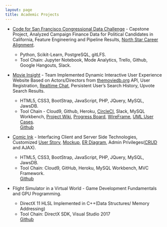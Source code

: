 ```yaml
---
layout: page
title: Academic Projects
---
```


* [Code for San Francisco Congressional Data Challenge](http://codeforsanfrancisco.org/) - Capstone Project, Analyzed Campaign Finance Data for Political Candidates in California, Feature Engineering and Pipeline Results, [North Star Career Alignment](https://docs.google.com/document/d/1uUj2jG5GzVfJjuf2d90VsctEQG7_4l5YCAF4HXYtKWw/edit?usp=sharing).
  * Python, Scikit-Learn, PostgreSQL, gitLFS.
  * Tool Chain: Jupyter Notebook, Mode Analytics, Trello, Github, Google Hangouts, Slack.



* [Movie Insight](https://movie-insights.herokuapp.com/index.php) - Team Implemented Dynamic Interactive User Experience Website Based on Actors/Directors from [themoviedb.org](https://developers.themoviedb.org/3/movies/get-movie-details) API, User Registration, [Realtime Chat](https://github.com/philemmons/hw5-group4), Persistent User’s Search History, Upvote Search Results.
  * HTML5, CSS3, BootStrap, JavaScript, PHP,  JQuery, MySQL, JawsDB.
  * Tool Chain - Cloud9, Github, Heroku, [CircleCI](https://circleci.com/gh/CSUMB-SCD/group4_FinalProject),  Slack, MySQL Workbench, [Project Wiki](https://github.com/CSUMB-SCD/group4_FinalProject/wiki), [Progress Board](https://github.com/CSUMB-SCD/group4_FinalProject/projects/1), [WireFrame](https://github.com/CSUMB-SCD/group4_FinalProject/wiki/Wireframes), [UML User Cases](https://github.com/CSUMB-SCD/group4_FinalProject/wiki/Software-Design-Diagrams).
<br/><a href="https://github.com/CSUMB-SCD/group4_FinalProject" class="fa fa-github-square" target="_blank">Github</a>


* [Comic Ink](https://comix-ink.herokuapp.com/index.php) - Interfacing Client and Server Side Technologies, Customized [User Story](https://github.com/philemmons/Comic-Ink/blob/master/README.md), [Mockup](https://github.com/philemmons/Comic-Ink/blob/master/document/mockUpDesign.pdf), [ER Diagram](https://github.com/philemmons/Comic-Ink/blob/master/document/erDiagram.pdf), Admin Privileges([CRUD](https://en.wikipedia.org/wiki/Create,_read,_update_and_delete "Create, Read, Update, and Delete" ) and AJAX).
  * HTML5, CSS3, BootStrap, JavaScript, PHP, JQuery, MySQL, JawsDB. 
  * Tool Chain: Cloud9, GitHub, Heroku, MySQL Workbench, MVC Framework.
<br/><a href="https://github.com/philemmons/Comic-Ink" class="fa fa-github-square" target="_blank">Github</a>


* Flight Simulator in a Virtual World - Game Development Fundamentals and GPU Programming.
  * DirectX 11 HLSL Implemented in C++(Data Structures/ Memory Addressing)
  * Tool Chain: DirectX SDK, Visual Studio 2017
<br/><a href="https://github.com/philemmons/Flight-Simulator-in-Virtual-World" class="fa fa-github-square" target="_blank">Github</a>


